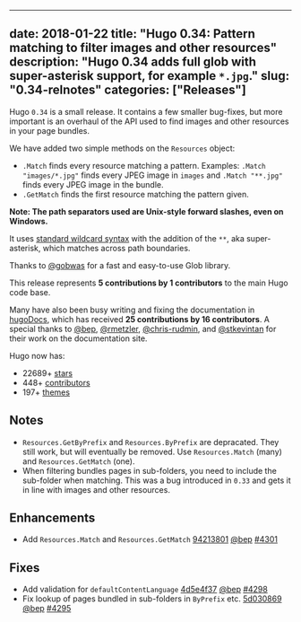 
---
date: 2018-01-22
title: "Hugo 0.34: Pattern matching to filter images and other resources"
description: "Hugo 0.34 adds full glob with super-asterisk support, for example `*.jpg`."
slug: "0.34-relnotes"
categories: ["Releases"]
---

	
Hugo `0.34` is a small release. It contains a few smaller bug-fixes, but more important is an overhaul of the API used to find images and other resources in your page bundles.

We have added two simple methods on the `Resources` object:

* `.Match` finds every resource matching a pattern. Examples: `.Match "images/*.jpg"` finds every JPEG image in `images` and `.Match "**.jpg"` finds every JPEG image in the bundle.
* `.GetMatch` finds the first resource matching the pattern given.

**Note: The path separators used are Unix-style forward slashes, even on Windows.**

It uses [standard wildcard syntax](http://tldp.org/LDP/GNU-Linux-Tools-Summary/html/x11655.htm) with the addition of the `**`, aka super-asterisk, which matches across path boundaries.

Thanks to [@gobwas](https://github.com/gobwas/glob) for a fast and easy-to-use Glob library.

This release represents **5 contributions by 1 contributors** to the main Hugo code base.

Many have also been busy writing and fixing the documentation in [hugoDocs](https://github.com/gohugoio/hugoDocs), 
which has received **25 contributions by 16 contributors**. A special thanks to [@bep](https://github.com/bep), [@rmetzler](https://github.com/rmetzler), [@chris-rudmin](https://github.com/chris-rudmin), and [@stkevintan](https://github.com/stkevintan) for their work on the documentation site.


Hugo now has:

* 22689+ [stars](https://github.com/gohugoio/hugo/stargazers)
* 448+ [contributors](https://github.com/gohugoio/hugo/graphs/contributors)
* 197+ [themes](http://themes.gohugo.io/)

## Notes
* `Resources.GetByPrefix` and  `Resources.ByPrefix` are depracated. They still work, but will eventually be removed.  Use `Resources.Match` (many) and `Resources.GetMatch`  (one).
* When filtering bundles pages in sub-folders, you need to include the sub-folder when matching. This was a bug introduced in `0.33` and gets it in line with images and other resources.

## Enhancements

* Add `Resources.Match` and `Resources.GetMatch` [94213801](https://github.com/gohugoio/hugo/commit/9421380168f66620cb73203e1267814b3086d805) [@bep](https://github.com/bep) [#4301](https://github.com/gohugoio/hugo/issues/4301)

## Fixes
* Add validation for `defaultContentLanguage` [4d5e4f37](https://github.com/gohugoio/hugo/commit/4d5e4f379a890a3c6cbc11ddb40d77a90f14c015) [@bep](https://github.com/bep) [#4298](https://github.com/gohugoio/hugo/issues/4298)
* Fix lookup of pages bundled in sub-folders in `ByPrefix` etc. [5d030869](https://github.com/gohugoio/hugo/commit/5d03086981b4a7d4bc450269a6a2e0fd22dbeed7) [@bep](https://github.com/bep) [#4295](https://github.com/gohugoio/hugo/issues/4295)





